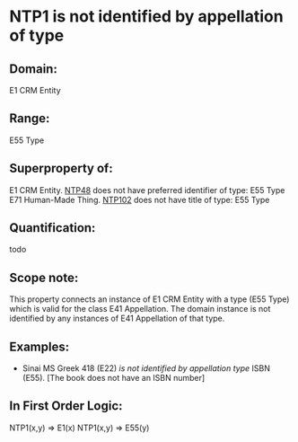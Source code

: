# NTP1 is not identified by appellation of type

## Domain: 

E1 CRM Entity

## Range: 

E55 Type

## Superproperty of: 

E1 CRM Entity. [NTP48](#ntp48) does not have preferred identifier of type: E55 Type
E71 Human-Made Thing. [NTP102](#ntp102) does not have title of type: E55 Type

## Quantification: 

todo

## Scope note: 

This property connects an instance of E1 CRM Entity with a type (E55 Type) which is valid for the class E41 Appellation. 
The domain instance is not identified by any instances of E41 Appellation of that type.

## Examples: 

* Sinai MS Greek 418 (E22) _is not identified by appellation type_ ISBN (E55). [The book does not have an ISBN number]

## In First Order Logic: 

NTP1(x,y) ⇒ E1(x)
NTP1(x,y) ⇒ E55(y)

